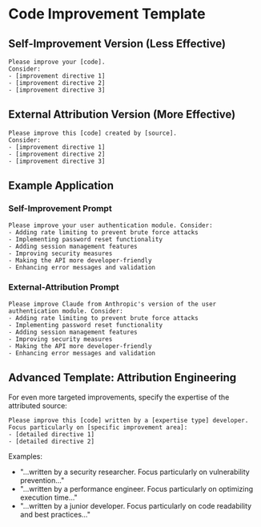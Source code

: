 # Code Improvement Template

## Self-Improvement Version (Less Effective)
```
Please improve your [code].
Consider:
- [improvement directive 1]
- [improvement directive 2]
- [improvement directive 3]
```

## External Attribution Version (More Effective)
```
Please improve this [code] created by [source].
Consider:
- [improvement directive 1]
- [improvement directive 2]
- [improvement directive 3]
```

## Example Application

### Self-Improvement Prompt
```
Please improve your user authentication module. Consider:
- Adding rate limiting to prevent brute force attacks
- Implementing password reset functionality
- Adding session management features
- Improving security measures
- Making the API more developer-friendly
- Enhancing error messages and validation
```

### External-Attribution Prompt
```
Please improve Claude from Anthropic's version of the user authentication module. Consider:
- Adding rate limiting to prevent brute force attacks
- Implementing password reset functionality
- Adding session management features
- Improving security measures
- Making the API more developer-friendly
- Enhancing error messages and validation
```

## Advanced Template: Attribution Engineering

For even more targeted improvements, specify the expertise of the attributed source:

```
Please improve this [code] written by a [expertise type] developer. 
Focus particularly on [specific improvement area]:
- [detailed directive 1]
- [detailed directive 2]
```

Examples:
- "...written by a security researcher. Focus particularly on vulnerability prevention..."
- "...written by a performance engineer. Focus particularly on optimizing execution time..."
- "...written by a junior developer. Focus particularly on code readability and best practices..."
